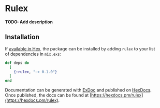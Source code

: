 # Rulex

**TODO: Add description**

## Installation

If [available in Hex](https://hex.pm/docs/publish), the package can be installed
by adding `rulex` to your list of dependencies in `mix.exs`:

```elixir
def deps do
  [
    {:rulex, "~> 0.1.0"}
  ]
end
```

Documentation can be generated with [ExDoc](https://github.com/elixir-lang/ex_doc)
and published on [HexDocs](https://hexdocs.pm). Once published, the docs can
be found at [https://hexdocs.pm/rulex](https://hexdocs.pm/rulex).
